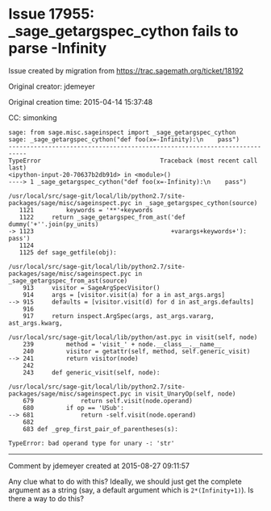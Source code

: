 # Issue 17955: _sage_getargspec_cython fails to parse -Infinity

Issue created by migration from https://trac.sagemath.org/ticket/18192

Original creator: jdemeyer

Original creation time: 2015-04-14 15:37:48

CC:  simonking


```
sage: from sage.misc.sageinspect import _sage_getargspec_cython
sage: _sage_getargspec_cython("def foo(x=-Infinity):\n    pass")
---------------------------------------------------------------------------
TypeError                                 Traceback (most recent call last)
<ipython-input-20-70637b2db91d> in <module>()
----> 1 _sage_getargspec_cython("def foo(x=-Infinity):\n    pass")

/usr/local/src/sage-git/local/lib/python2.7/site-packages/sage/misc/sageinspect.pyc in _sage_getargspec_cython(source)
   1121         keywords = '**'+keywords
   1122     return _sage_getargspec_from_ast('def dummy('+''.join(py_units)
-> 1123                                      +varargs+keywords+'): pass')
   1124 
   1125 def sage_getfile(obj):

/usr/local/src/sage-git/local/lib/python2.7/site-packages/sage/misc/sageinspect.pyc in _sage_getargspec_from_ast(source)
    913     visitor = SageArgSpecVisitor()
    914     args = [visitor.visit(a) for a in ast_args.args]
--> 915     defaults = [visitor.visit(d) for d in ast_args.defaults]
    916 
    917     return inspect.ArgSpec(args, ast_args.vararg, ast_args.kwarg,

/usr/local/src/sage-git/local/lib/python/ast.pyc in visit(self, node)
    239         method = 'visit_' + node.__class__.__name__
    240         visitor = getattr(self, method, self.generic_visit)
--> 241         return visitor(node)
    242 
    243     def generic_visit(self, node):

/usr/local/src/sage-git/local/lib/python2.7/site-packages/sage/misc/sageinspect.pyc in visit_UnaryOp(self, node)
    679             return self.visit(node.operand)
    680         if op == 'USub':
--> 681             return -self.visit(node.operand)
    682 
    683 def _grep_first_pair_of_parentheses(s):

TypeError: bad operand type for unary -: 'str'
```



---

Comment by jdemeyer created at 2015-08-27 09:11:57

Any clue what to do with this? Ideally, we should just get the complete argument as a string (say, a default argument which is `2*(Infinity+1)`). Is there a way to do this?
